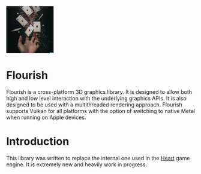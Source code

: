 <img src="https://raw.githubusercontent.com/TheApplePieGod/Flourish/dev/images/logo.png" width=25% height=25%>

# Flourish

Flourish is a cross-platform 3D graphics library. It is designed to allow both high and low level interaction with the underlying graphics APIs. It is also designed to be used with a multithreaded rendering approach. Flourish supports Vulkan for all platforms with the option of switching to native Metal when running on Apple devices.

# Introduction

This library was written to replace the internal one used in the [Heart](https://github.com/TheApplePieGod/Heart) game engine. It is extremely new and heavily work in progress.